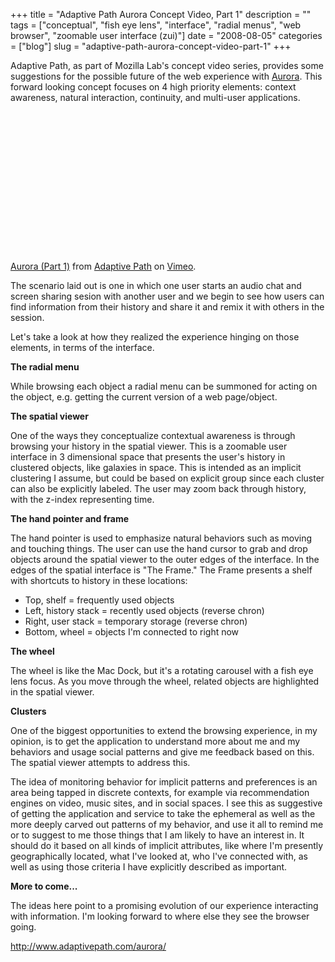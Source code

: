 +++
title = "Adaptive Path Aurora Concept Video, Part 1"
description = ""
tags = ["conceptual", "fish eye lens", "interface", "radial menus", "web browser", "zoomable user interface (zui)"]
date = "2008-08-05"
categories = ["blog"]
slug = "adaptive-path-aurora-concept-video-part-1"
+++



  <p class="dek">Adaptive Path, as part of Mozilla Lab's concept video series, provides some suggestions for the possible future of the web experience with <a href="http://www.adaptivepath.com/aurora/">Aurora</a>. This forward looking concept focuses on 4 high priority elements: context awareness, natural interaction, continuity, and multi-user applications.</p>
<div class="video">
<object width="400" height="225">	<param name="allowfullscreen" value="true" />	<param name="allowscriptaccess" value="always" />	<param name="movie" value="http://www.vimeo.com/moogaloop.swf?clip_id=1450211&amp;server=www.vimeo.com&amp;show_title=1&amp;show_byline=1&amp;show_portrait=0&amp;color=&amp;fullscreen=1" />	<embed src="http://www.vimeo.com/moogaloop.swf?clip_id=1450211&amp;server=www.vimeo.com&amp;show_title=1&amp;show_byline=1&amp;show_portrait=0&amp;color=&amp;fullscreen=1" type="application/x-shockwave-flash" allowfullscreen="true" allowscriptaccess="always" width="400" height="225"></embed></object><p><a href="http://www.vimeo.com/1450211?pg=embed&amp;sec=1450211">Aurora (Part 1)</a> from <a href="http://www.vimeo.com/user524591?pg=embed&amp;sec=1450211">Adaptive Path</a> on <a href="http://vimeo.com/?pg=embed&amp;sec=1450211">Vimeo</a>.</div>
<p>The scenario laid out is one in which one user starts an audio chat and screen sharing sesion with another user and we begin to see how users can find information from their history and share it and remix it with others in the session.</p>
<p>Let's take a look at how they realized the experience hinging on those elements, in terms of the interface.</p>
<p><strong>The radial menu</strong></p>
<p>While browsing each object a radial menu can be summoned for acting on the object, e.g. getting the current version of a web page/object.</p>
<p><strong>The spatial viewer</strong></p>
<p>One of the ways they conceptualize contextual awareness is through browsing your history in the spatial viewer. This is a zoomable user interface in 3 dimensional space that presents the user's history in clustered objects, like galaxies in space. This is intended as an implicit clustering I assume, but could be based on explicit group since each cluster can also be explicitly labeled. The user may zoom back through history, with the z-index representing time. </p>
<p><strong>The hand pointer and frame</strong></p>
<p>The hand pointer is used to emphasize natural behaviors such as moving and touching things. The user can use the hand cursor to grab and drop objects around the spatial viewer to the outer edges of the interface. In the edges of the spatial interface is "The Frame." The Frame presents a shelf with shortcuts to history in these locations:</p>
<ul>
<li>Top, shelf = frequently used objects</li>
<li>Left, history stack = recently used objects (reverse chron)</li>
<li>Right, user stack = temporary storage (reverse chron)</li>
<li>Bottom, wheel = objects I'm connected to right now</li>
</ul>
<p><strong>The wheel</strong></p>
<p>The wheel is like the Mac Dock, but it's a rotating carousel with a fish eye lens focus. As you move through the wheel, related objects are highlighted in the spatial viewer.</p>
<p><strong>Clusters</strong></p>
<p>One of the biggest opportunities to extend the browsing experience, in my opinion, is to get the application to understand more about me and my behaviors and usage social patterns and give me feedback based on this. The spatial viewer attempts to address this.</p>
<p>The idea of monitoring behavior for implicit patterns and preferences is an area being tapped in discrete contexts, for example via recommendation engines on video, music sites, and in social spaces. I see this as suggestive of getting the application and service to take the ephemeral as well as the more deeply carved out patterns of my behavior, and use it all to remind me or to suggest to me those things that I am likely to have an interest in. It should do it based on all kinds of implicit attributes, like where I'm presently geographically located, what I've looked at, who I've connected with, as well as using those criteria I have explicitly described as important.</p>
<p><strong>More to come...</strong></p>
<p>The ideas here point to a promising evolution of our experience interacting with information. I'm looking forward to where else they see the browser going.</p>
    
  <a href="http://www.adaptivepath.com/aurora/">http://www.adaptivepath.com/aurora/</a>
